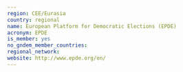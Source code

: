 ```yaml
---
region: CEE/Eurasia
country: regional
name: European Platform for Democratic Elections (EPDE)
acronym: EPDE
is_member: yes
no_gndem_member_countries: 
regional_network: 
website: http://www.epde.org/en/
---
```

